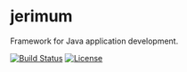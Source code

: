 # jerimum
Framework for Java application development.

[![Build Status](https://travis-ci.org/dalifreire/jerimum.svg?branch=master)](https://travis-ci.org/dalifreire/jerimum)
[![License](https://img.shields.io/badge/license-MIT-green.svg)](https://github.com/dalifreire/jerimum/blob/master/LICENSE.txt)
